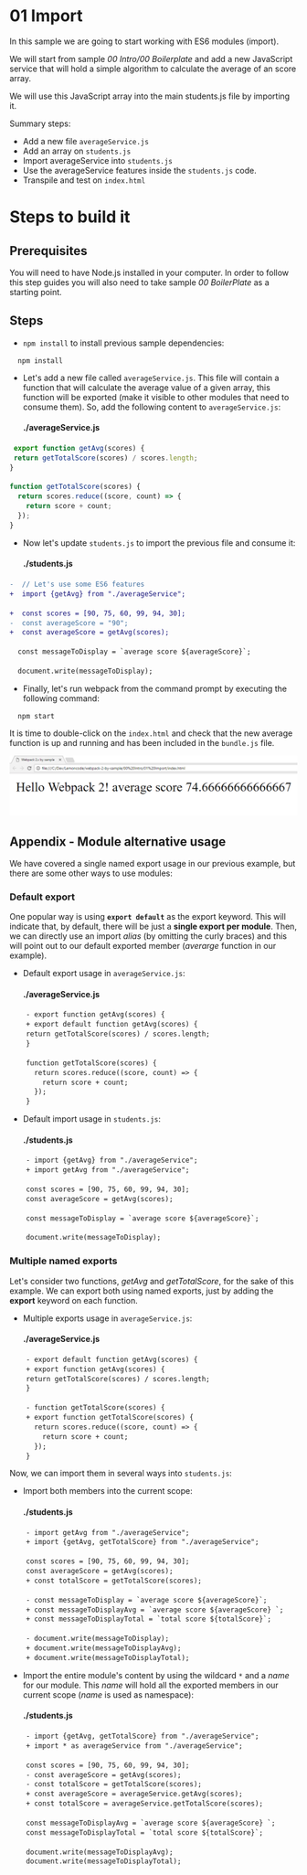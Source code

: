 # 01 Import

In this sample we are going to start working with ES6 modules (import).

We will start from sample _00 Intro/00 Boilerplate_ and add a new JavaScript service that will
hold a simple algorithm to calculate the average of an score array.

We will use this JavaScript array into the main students.js file by importing
it.

Summary steps:
 - Add a new file `averageService.js`
 - Add an array on `students.js`
 - Import averageService into `students.js`
 - Use the averageService features inside the `students.js` code.
 - Transpile and test on `index.html`


# Steps to build it

## Prerequisites

You will need to have Node.js installed in your computer. In order to follow this step guides you will also need to take sample _00 BoilerPlate_ as a starting point.

## Steps

- `npm install` to install previous sample dependencies:

```
  npm install
```

- Let's add a new file called `averageService.js`. This file will contain a function that will calculate the average value of a given array, this function will be exported (make it visible to other modules that need to consume them). So, add the following content to `averageService.js`:

  #### ./averageService.js

```javascript
 export function getAvg(scores) {
 return getTotalScore(scores) / scores.length;
}

function getTotalScore(scores) {
  return scores.reduce((score, count) => {
    return score + count;
  });
}
```

- Now let's update `students.js` to import the previous file and consume it:

  #### ./students.js

```diff
-  // Let's use some ES6 features
+  import {getAvg} from "./averageService";

+  const scores = [90, 75, 60, 99, 94, 30];
-  const averageScore = "90";
+  const averageScore = getAvg(scores);

  const messageToDisplay = `average score ${averageScore}`;

  document.write(messageToDisplay);
```

- Finally, let's run webpack from the command prompt by executing the following command:

```
  npm start
```

  It is time to double-click on the `index.html` and check that the new average function is up and running and has been included in the `bundle.js` file.

  ![running webpack 3](../../99%20Readme%20Resources/00%20Intro/01%20Import/result.png)

## Appendix - Module alternative usage

We have covered a single named export usage in our previous example, but there are some other ways to use modules:

### Default export

  One popular way is using **`export default`** as the export keyword. This will indicate that, by default, there will be just a **single export per module**. Then, we can directly use an import *alias* (by omitting the curly braces) and this will point out to our default exported member (*averarge* function in our example).

  - Default export usage in `averageService.js`:

    #### ./averageService.js

```diff
    - export function getAvg(scores) {
    + export default function getAvg(scores) {
    return getTotalScore(scores) / scores.length;
    }

    function getTotalScore(scores) {
      return scores.reduce((score, count) => {
        return score + count;
      });
    }

```

  - Default import usage in `students.js`:

    #### ./students.js

```diff
    - import {getAvg} from "./averageService";
    + import getAvg from "./averageService";

    const scores = [90, 75, 60, 99, 94, 30];
    const averageScore = getAvg(scores);

    const messageToDisplay = `average score ${averageScore}`;

    document.write(messageToDisplay);
```

### Multiple named exports

Let's consider two functions, *getAvg* and *getTotalScore*, for the sake of this example. We can export both using named exports, just by adding the **export** keyword on each function.

  - Multiple exports usage in `averageService.js`:

    #### ./averageService.js

```diff
    - export default function getAvg(scores) {
    + export function getAvg(scores) {
    return getTotalScore(scores) / scores.length;
    }

    - function getTotalScore(scores) {
    + export function getTotalScore(scores) {
      return scores.reduce((score, count) => {
        return score + count;
      });
    }
```

Now, we can import them in several ways into `students.js`:

  - Import both members into the current scope:

    #### ./students.js

```diff
    - import getAvg from "./averageService";
    + import {getAvg, getTotalScore} from "./averageService";

    const scores = [90, 75, 60, 99, 94, 30];
    const averageScore = getAvg(scores);
    + const totalScore = getTotalScore(scores);

    - const messageToDisplay = `average score ${averageScore}`;
    + const messageToDisplayAvg = `average score ${averageScore} `;
    + const messageToDisplayTotal = `total score ${totalScore}`;

    - document.write(messageToDisplay);
    + document.write(messageToDisplayAvg);
    + document.write(messageToDisplayTotal);

```  

  - Import the entire module's content by using the wildcard `*` and a *name* for our module. This *name* will hold all the exported members in our current scope (*name* is used as namespace):

    #### ./students.js

```diff
    - import {getAvg, getTotalScore} from "./averageService";
    + import * as averageService from "./averageService";

    const scores = [90, 75, 60, 99, 94, 30];
    - const averageScore = getAvg(scores);
    - const totalScore = getTotalScore(scores);
    + const averageScore = averageService.getAvg(scores);
    + const totalScore = averageService.getTotalScore(scores);

    const messageToDisplayAvg = `average score ${averageScore} `;
    const messageToDisplayTotal = `total score ${totalScore}`;

    document.write(messageToDisplayAvg);
    document.write(messageToDisplayTotal);

```
